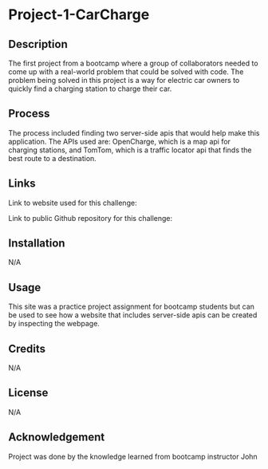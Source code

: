 # Project-1-CarCharge

## Description

The first project from a bootcamp where a group of collaborators needed to come up with a real-world problem that could be solved with code. The problem being solved in this project is a way for electric car owners to quickly find a charging station to charge their car.

## Process

The process included finding two server-side apis that would help make this application. The APIs used are: OpenCharge, which is a map api for charging stations, and TomTom, which is a traffic locator api that finds the best route to a destination.

## Links

Link to website used for this challenge:

Link to public Github repository for this challenge:

## Installation

N/A

## Usage

This site was a practice project assignment for bootcamp students but can be used to see how a website that includes server-side apis can be created by inspecting the webpage.

## Credits

N/A

## License

N/A

## Acknowledgement

Project was done by the knowledge learned from bootcamp instructor John
